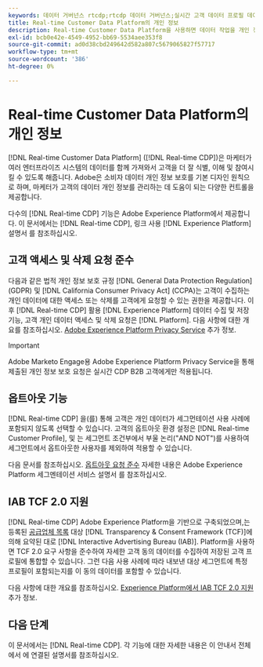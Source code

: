 ```yaml
---
keywords: 데이터 거버넌스 rtcdp;rtcdp 데이터 거버넌스;실시간 고객 데이터 프로필 데이터 거버넌스;개인 정보 보호 rtcdp;rtcdp 개인 정보
title: Real-time Customer Data Platform의 개인 정보
description: Real-time Customer Data Platform을 사용하면 데이터 작업을 개인 정보 보호 규정을 준수하도록 하는 프로세스를 간소화할 수 있습니다.
exl-id: bcb0e42e-4549-4952-bb69-5534aee353f8
source-git-commit: ad0d38cbd249642d582a807c5679065827f57717
workflow-type: tm+mt
source-wordcount: '386'
ht-degree: 0%

---
```


# Real-time Customer Data Platform의 개인 정보

[!DNL Real-time Customer Data Platform] ([!DNL Real-time CDP])은 마케터가 여러 엔터프라이즈 시스템의 데이터를 함께 가져와서 고객을 더 잘 식별, 이해 및 참여시킬 수 있도록 해줍니다. Adobe은 소비자 데이터 개인 정보 보호를 기본 디자인 원칙으로 하며, 마케터가 고객의 데이터 개인 정보를 관리하는 데 도움이 되는 다양한 컨트롤을 제공합니다.

다수의 [!DNL Real-time CDP] 기능은 Adobe Experience Platform에서 제공합니다. 이 문서에서는 [!DNL Real-time CDP], 링크 사용 [!DNL Experience Platform] 설명서 를 참조하십시오.

## 고객 액세스 및 삭제 요청 준수

다음과 같은 법적 개인 정보 보호 규정 [!DNL General Data Protection Regulation] (GDPR) 및 [!DNL California Consumer Privacy Act] (CCPA)는 고객이 수집하는 개인 데이터에 대한 액세스 또는 삭제를 고객에게 요청할 수 있는 권한을 제공합니다. 이후 [!DNL Real-time CDP] 활용 [!DNL Experience Platform] 데이터 수집 및 저장 기능, 고객 개인 데이터 액세스 및 삭제 요청은 [!DNL Platform]. 다음 사항에 대한 개요를 참조하십시오. [Adobe Experience Platform Privacy Service](../../privacy-service/home.md) 추가 정보.

>[!IMPORTANT]
>
> Adobe Marketo Engage용 Adobe Experience Platform Privacy Service을 통해 제출된 개인 정보 보호 요청은 실시간 CDP B2B 고객에게만 적용됩니다.

## 옵트아웃 기능

[!DNL Real-time CDP] 을(를) 통해 고객은 개인 데이터가 세그먼테이션 사용 사례에 포함되지 않도록 선택할 수 있습니다. 고객의 옵트아웃 환경 설정은 [!DNL Real-time Customer Profile], 및 는 세그먼트 조건부에서 부울 논리(&quot;AND NOT&quot;)를 사용하여 세그먼트에서 옵트아웃한 사용자를 제외하여 적용할 수 있습니다.

다음 문서를 참조하십시오. [옵트아웃 요청 준수](../../segmentation/consents.md) 자세한 내용은 Adobe Experience Platform 세그멘테이션 서비스 설명서 를 참조하십시오.

## IAB TCF 2.0 지원

[!DNL Real-time CDP] Adobe Experience Platform을 기반으로 구축되었으며,는 등록된 [공급업체 목록](https://iabeurope.eu/vendor-list-tcf-v2-0/) 대상 [!DNL Transparency & Consent Framework (TCF)]에 의해 요약된 대로 [!DNL Interactive Advertising Bureau (IAB)]. Platform을 사용하면 TCF 2.0 요구 사항을 준수하여 자세한 고객 동의 데이터를 수집하여 저장된 고객 프로필에 통합할 수 있습니다. 그런 다음 사용 사례에 따라 내보낸 대상 세그먼트에 특정 프로필이 포함되는지를 이 동의 데이터를 포함할 수 있습니다.

다음 사항에 대한 개요를 참조하십시오. [Experience Platform에서 IAB TCF 2.0 지원](../../landing/governance-privacy-security/consent/iab/overview.md) 추가 정보.

## 다음 단계

이 문서에서는 [!DNL Real-time CDP]. 각 기능에 대한 자세한 내용은 이 안내서 전체에서 에 연결된 설명서를 참조하십시오.
